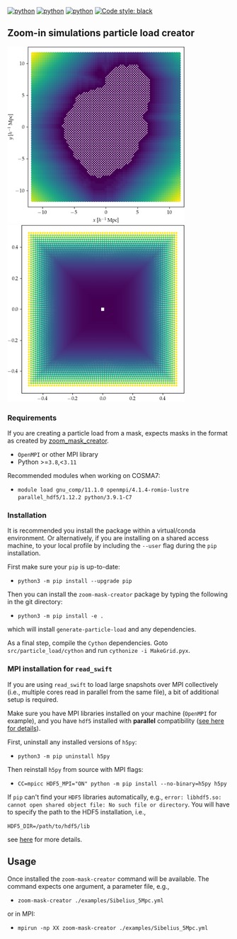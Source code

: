 [![python](https://img.shields.io/badge/Python-3.8-3776AB.svg?style=flat&logo=python&logoColor=white)](https://www.python.org)
[![python](https://img.shields.io/badge/Python-3.9-3776AB.svg?style=flat&logo=python&logoColor=white)](https://www.python.org)
[![python](https://img.shields.io/badge/Python-3.10-3776AB.svg?style=flat&logo=python&logoColor=white)](https://www.python.org)
[![Code style: black](https://img.shields.io/badge/code%20style-black-000000.svg)](https://github.com/psf/black)

## Zoom-in simulations particle load creator

<p float="left">
  <img src="/docs/5Mpc_1_high_res.png" width="400" />
  <img src="/docs/5Mpc_1_low_res_skins.png" width="400" /> 
</p>

### Requirements
If you are creating a particle load from a mask, expects masks in the format as created by [zoom_mask_creator](https://github.com/stuartmcalpine/zoom_mask_creator).

* `OpenMPI` or other MPI library
* Python >=`3.8`,<`3.11`

Recommended modules when working on COSMA7:

* `module load gnu_comp/11.1.0 openmpi/4.1.4-romio-lustre parallel_hdf5/1.12.2 python/3.9.1-C7`

### Installation

It is recommended you install the package within a virtual/conda environment.
Or alternatively, if you are installing on a shared access machine, to your
local profile by including the `--user` flag during the `pip` installation.

First make sure your `pip` is up-to-date:

* `python3 -m pip install --upgrade pip`

Then you can install the `zoom-mask-creator` package by typing the following in
the git directory:

* `python3 -m pip install -e .`

which will install `generate-particle-load` and any dependencies.

As a final step, compile the `Cython` dependencies. Goto `src/particle_load/cython` and run `cythonize -i MakeGrid.pyx`.

### MPI installation for `read_swift`

If you are using `read_swift` to load large snapshots over MPI collectively
(i.e., multiple cores read in parallel from the same file), a bit of additional
setup is required.

Make sure you have MPI libraries installed on your machine (`OpenMPI` for example), and you have `hdf5` installed with **parallel** compatibility ([see here for details](https://docs.h5py.org/en/stable/mpi.html)).

First, uninstall any installed versions of `h5py`:

* `python3 -m pip uninstall h5py`

Then reinstall `h5py` from source with MPI flags:

* `CC=mpicc HDF5_MPI="ON" python -m pip install --no-binary=h5py h5py`

If `pip` can't find your `HDF5` libraries automatically, e.g., `error: libhdf5.so: cannot open shared object file: No such file or directory`. You will have to specify the path to the HDF5 installation, i.e.,

`HDF5_DIR=/path/to/hdf5/lib`

see [here](https://docs.h5py.org/en/stable/build.html#building-against-parallel-hdf5) for more details.

## Usage

Once installed the `zoom-mask-creator` command will be available. The command expects one argument, a parameter file, e.g.,

* `zoom-mask-creator ./examples/Sibelius_5Mpc.yml`

or in MPI:

* `mpirun -np XX zoom-mask-creator ./examples/Sibelius_5Mpc.yml`
